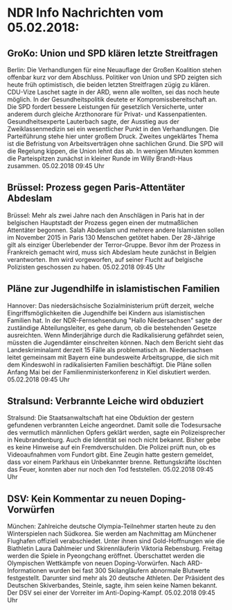 # NDR Info Nachrichten vom 05.02.2018:


## GroKo: Union und SPD klären letzte Streitfragen
Berlin: Die Verhandlungen für eine Neuauflage der Großen Koalition stehen offenbar kurz vor dem Abschluss. Politiker von Union und SPD zeigten sich heute früh optimistisch, die beiden letzten Streitfragen zügig zu klären. CDU-Vize Laschet sagte in der ARD, wenn alle wollten, sei das noch heute möglich. In der Gesundheitspolitik deutete er Kompromissbereitschaft an. Die SPD fordert bessere Leistungen für gesetzlich Versicherte, unter anderem durch gleiche Arzthonorare für Privat- und Kassenpatienten. Gesundheitsexperte Lauterbach sagte, der Ausstieg aus der Zweiklassenmedizin sei ein wesentlicher Punkt in den Verhandlungen. Die Parteiführung stehe hier unter großem Druck. Zweites ungeklärtes Thema ist die Befristung von Arbeitsverträgen ohne sachlichen Grund. Die SPD will die Regelung kippen, die Union lehnt das ab. In wenigen Minuten kommen die Parteispitzen zunächst in kleiner Runde im Willy Brandt-Haus zusammen. 05.02.2018 09:45 Uhr 

## Brüssel: Prozess gegen Paris-Attentäter Abdeslam
Brüssel: Mehr als zwei Jahre nach den Anschlägen in Paris hat in der belgischen Hauptstadt der Prozess gegen einen der mutmaßlichen Attentäter begonnen. Salah Abdeslam und mehrere andere Islamisten sollen im November 2015 in Paris 130 Menschen getötet haben. Der 28-Jährige gilt als einziger Überlebender der Terror-Gruppe. Bevor ihm der Prozess in Frankreich gemacht wird, muss sich Abdeslam heute zunächst in Belgien verantworten. Ihm wird vorgeworfen, auf seiner Flucht auf belgische Polizisten geschossen zu haben. 05.02.2018 09:45 Uhr 

## Pläne zur Jugendhilfe in islamistischen Familien
Hannover: Das niedersächsische Sozialministerium prüft derzeit, welche Eingriffsmöglichkeiten die Jugendhilfe bei Kindern aus islamistischen Familien hat. In der NDR-Fernsehsendung "Hallo Niedersachsen" sagte der zuständige Abteilungsleiter, es gehe darum, ob die bestehenden Gesetze ausreichten. Wenn Minderjährige durch die Radikalisierung gefährdet seien, müssten die Jugendämter einschreiten können. Nach dem Bericht sieht das Landeskriminalamt derzeit 15 Fälle als problematisch an. Niedersachsen leitet gemeinsam mit Bayern eine bundesweite Arbeitsgruppe, die sich mit dem Kindeswohl in radikalisierten Familien beschäftigt. Die Pläne sollen Anfang Mai bei der Familienministerkonferenz in Kiel diskutiert werden. 05.02.2018 09:45 Uhr 

## Stralsund: Verbrannte Leiche wird obduziert
Stralsund: Die Staatsanwaltschaft hat eine Obduktion der gestern gefundenen verbrannten Leiche angeordnet. Damit solle die Todesursache des vermutlich männlichen Opfers geklärt werden, sagte ein Polizeisprecher in Neubrandenburg. Auch die Identität sei noch nicht bekannt. Bisher gebe es keine Hinweise auf ein Fremdverschulden. Die Polizei prüft nun, ob es Videoaufnahmen vom Fundort gibt. Eine Zeugin hatte gestern gemeldet, dass vor einem Parkhaus ein Unbekannter brenne. Rettungskräfte löschten das Feuer, konnten aber nur noch den Tod feststellen. 05.02.2018 09:45 Uhr 

## DSV: Kein Kommentar zu neuen Doping-Vorwürfen
München: Zahlreiche deutsche Olympia-Teilnehmer starten heute zu den Winterspielen nach Südkorea. Sie werden am Nachmittag am Münchener Flughafen offiziell verabschiedet. Unter ihnen sind Gold-Hoffnungen wie die Biathletin Laura Dahlmeier und Skirennläuferin Viktoria Rebensburg. Freitag werden die Spiele in Pyeongchang eröffnet. Überschattet werden die Olympischen Wettkämpfe von neuen Doping-Vorwürfen. Nach ARD-Informationen wurden bei fast 300 Skilangläufern abnormale Blutwerte festgestellt. Darunter sind mehr als 20 deutsche Athleten. Der Präsident des Deutschen Skiverbandes, Steinle, sagte, ihm seien keine Namen bekannt. Der DSV sei einer der Vorreiter im Anti-Doping-Kampf. 05.02.2018 09:45 Uhr 
